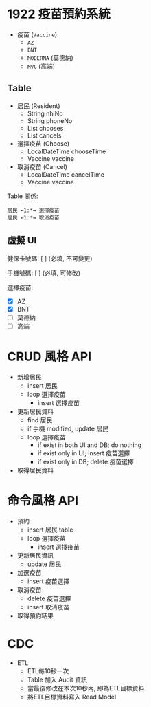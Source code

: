 # 1922 疫苗預約系統

- 疫苗 (`Vaccine`):
  - `AZ`
  - `BNT`
  - `MODERNA` (莫德納)
  -  `MVC` (高端)

## Table

- 居民 (Resident)
  - String nhiNo
  - String phoneNo
  - List chooses
  - List cancels
- 選擇疫苗 (Choose)
  - LocalDateTime chooseTime
  - Vaccine vaccine
- 取消疫苗 (Cancel)
  - LocalDateTime cancelTime
  - Vaccine vaccine

Table 關係:

```
居民 ←1:*→ 選擇疫苗
居民 ←1:*→ 取消疫苗
```

## 虛擬 UI

健保卡號碼: [          ] (必填, 不可變更)

手機號碼: [          ] (必填, 可修改)

選擇疫苗:

- [X] AZ
- [X] BNT
- [ ] 莫德納
- [ ] 高端

# CRUD 風格 API

- 新增居民
  - insert 居民
  - loop 選擇疫苗
    - insert 選擇疫苗
- 更新居民資料
  - find 居民
  - if 手機 modified, update 居民
  - loop 選擇疫苗
    - if exist in both UI and DB; do nothing
    - if exist only in UI; insert 疫苗選擇
    - if exist only in DB; delete 疫苗選擇
- 取得居民資料

# 命令風格 API

- 預約
  - insert 居民 table
  - loop 選擇疫苗
    - insert 選擇疫苗
- 更新居民資訊
  - update 居民
- 加選疫苗
  - insert 疫苗選擇
- 取消疫苗
  - delete 疫苗選擇
  - insert 取消疫苗
- 取得預約結果

# CDC

- ETL
  - ETL每10秒一次
  - Table 加入 Audit 資訊
  - 當最後修改在本次10秒內, 即為ETL目標資料
  - 將ETL目標資料寫入 Read Model
